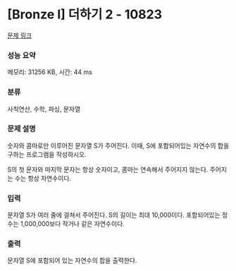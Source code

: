 # [Bronze I] 더하기 2 - 10823 

[문제 링크](https://www.acmicpc.net/problem/10823) 

### 성능 요약

메모리: 31256 KB, 시간: 44 ms

### 분류

사칙연산, 수학, 파싱, 문자열

### 문제 설명

<p>숫자와 콤마로만 이루어진 문자열 S가 주어진다. 이때, S에 포함되어있는 자연수의 합을 구하는 프로그램을 작성하시오.</p>

<p>S의 첫 문자와 마지막 문자는 항상 숫자이고, 콤마는 연속해서 주어지지 않는다. 주어지는 수는 항상 자연수이다.</p>

### 입력 

 <p>문자열 S가 여러 줄에 걸쳐서 주어진다. S의 길이는 최대 10,000이다. 포함되어있는 정수는 1,000,000보다 작거나 같은 자연수이다.</p>

### 출력 

 <p>문자열 S에 포함되어 있는 자연수의 합을 출력한다.</p>

